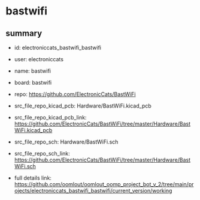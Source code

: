 # bastwifi
 
## summary 
* id: electroniccats_bastwifi_bastwifi
* user: electroniccats
* name: bastwifi
* board: bastwifi
* repo: https://github.com/ElectronicCats/BastWiFi
* src_file_repo_kicad_pcb: Hardware/BastWiFi.kicad_pcb
* src_file_repo_kicad_pcb_link: https://github.com/ElectronicCats/BastWiFi/tree/master/Hardware/BastWiFi.kicad_pcb


* src_file_repo_sch: Hardware/BastWiFi.sch
* src_file_repo_sch_link: https://github.com/ElectronicCats/BastWiFi/tree/master/Hardware/BastWiFi.sch
* full details link: https://github.com/oomlout/oomlout_oomp_project_bot_v_2/tree/main/projects/electroniccats_bastwifi_bastwifi/current_version/working  






